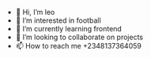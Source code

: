 - 👋 Hi, I’m leo
- 👀 I’m interested in football
- 🌱 I’m currently learning frontend
- 💞️ I’m looking to collaborate on projects 
- 📫 How to reach me +2348137364059

